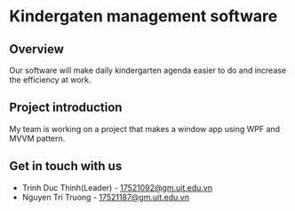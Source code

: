 # Kindergaten management software

## Overview

Our software will make daily kindergarten agenda easier to do and increase the efficiency at work.

## Project introduction 

My team is working on a project that makes a window app using WPF and MVVM pattern.

## Get in touch with us
- Trinh Duc Thinh(Leader) - 17521092@gm.uit.edu.vn
- Nguyen Tri Truong - 17521187@gm.uit.edu.vn

